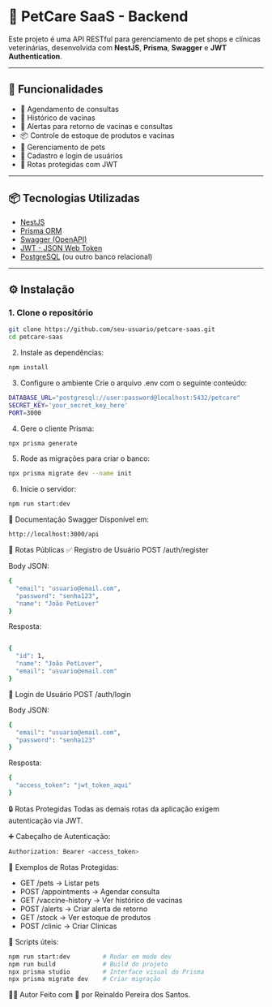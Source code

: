 # 🐾 PetCare SaaS - Backend

Este projeto é uma API RESTful para gerenciamento de pet shops e clínicas veterinárias, desenvolvida com **NestJS**, **Prisma**, **Swagger** e **JWT Authentication**.

---

## 🚀 Funcionalidades

- 📅 Agendamento de consultas
- 💉 Histórico de vacinas
- 🔔 Alertas para retorno de vacinas e consultas
- 📦 Controle de estoque de produtos e vacinas
- 🐶 Gerenciamento de pets
- 👥 Cadastro e login de usuários
- 🔐 Rotas protegidas com JWT

---

## 📦 Tecnologias Utilizadas

- [NestJS](https://nestjs.com/)
- [Prisma ORM](https://www.prisma.io/)
- [Swagger (OpenAPI)](https://swagger.io/)
- [JWT - JSON Web Token](https://jwt.io/)
- [PostgreSQL](https://www.postgresql.org/) (ou outro banco relacional)

---

## ⚙️ Instalação

### 1. Clone o repositório

```bash
git clone https://github.com/seu-usuario/petcare-saas.git
cd petcare-saas
```

2. Instale as dependências:

```bash
npm install
```

3. Configure o ambiente
Crie o arquivo .env com o seguinte conteúdo:

```bash
DATABASE_URL="postgresql://user:password@localhost:5432/petcare"
SECRET_KEY='your_secret_key_here'
PORT=3000
```

4. Gere o cliente Prisma:

```bash
npx prisma generate
```

5. Rode as migrações para criar o banco:

```bash
npx prisma migrate dev --name init
```

6. Inicie o servidor:

```bash
npm run start:dev
```

📄 Documentação Swagger
Disponível em:

```bash
http://localhost:3000/api
```

🧪 Rotas Públicas
✅ Registro de Usuário
POST /auth/register

Body JSON:

```bash
{
  "email": "usuario@email.com",
  "password": "senha123",
  "name": "João PetLover"
}
```

Resposta:

```bash

{
  "id": 1,
  "name": "João PetLover",
  "email": "usuario@email.com"
}
```

🔐 Login de Usuário
POST /auth/login

Body JSON:

```bash
{
  "email": "usuario@email.com",
  "password": "senha123"
}

```

Resposta:

```bash
{
  "access_token": "jwt_token_aqui"
}
```

🔒 Rotas Protegidas
Todas as demais rotas da aplicação exigem autenticação via JWT.

➕ Cabeçalho de Autenticação:

```bash
Authorization: Bearer <access_token>
```

🐶 Exemplos de Rotas Protegidas:


- GET /pets → Listar pets
- POST /appointments → Agendar consulta
- GET /vaccine-history → Ver histórico de vacinas
- POST /alerts → Criar alerta de retorno
- GET /stock → Ver estoque de produtos
- POST /clinic → Criar Clinicas


🧰 Scripts úteis:

```bash
npm run start:dev         # Rodar em modo dev
npm run build             # Build do projeto
npx prisma studio         # Interface visual do Prisma
npx prisma migrate dev    # Criar migração
```

🧑‍💻 Autor
Feito com 💙 por Reinaldo Pereira dos Santos.